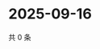 # 2025-09-16

共 0 条

<!-- BEGIN ZHIHUQUESTIONS -->
<!-- 最后更新时间 Tue Sep 16 2025 13:11:34 GMT+0800 (China Standard Time) -->

<!-- END ZHIHUQUESTIONS -->

